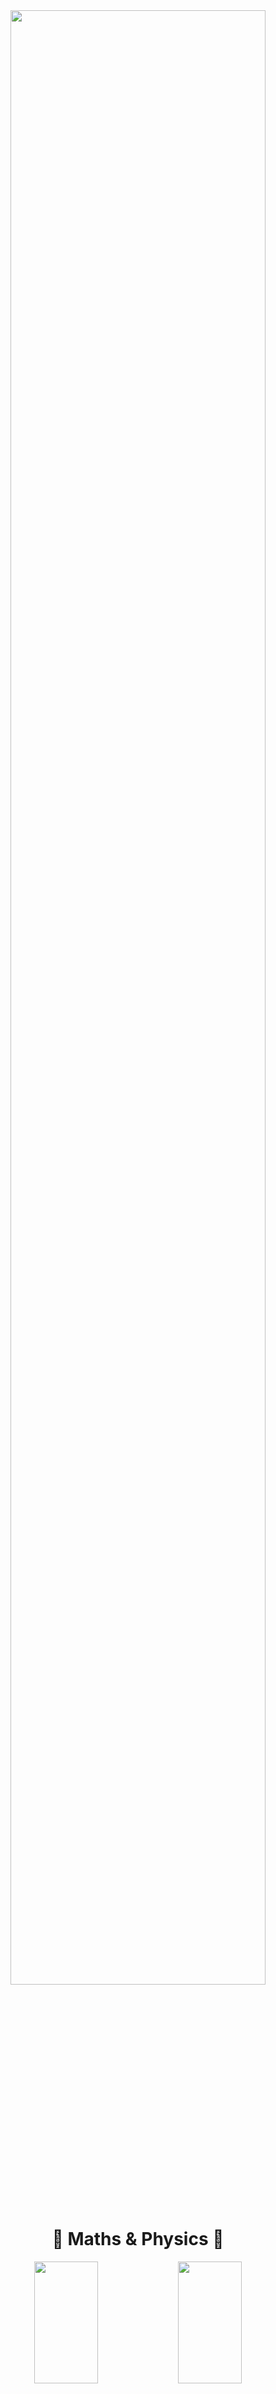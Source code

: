 <div align="center">
    <img width="90%" src="https://media.giphy.com/media/3o7qE4opCd6f1NJeuY/giphy.gif" />
</div>

<h1 align=center>🖤 Maths & Physics 🖤</h1>

<div align="center">  
  <img width="45%" height="195px" src="https://github-readme-stats.vercel.app/api?username=yongwookkkkim&show_icons=true&count_private=true&hide_border=true&title_color=c1f6e1&icon_color=c1f6e1&text_color=FFFFFF&bg_color=0d1117"/> 
  <img width="45%" height="195px" src="https://github-readme-stats.vercel.app/api/top-langs/?username=yongwookkkkim&layout=compact&hide_border=true&title_color=c1f6e1&text_color=FFFFFF&bg_color=0d1117" />
</div>

<!---
- 👋 Hi, I’m @yongwookkkkim
- 👀 I’m interested in particle physics & astrophysics
- 🌱 I’m currently learning C# MAUI
- 💞️ I’m looking to collaborate on rocket projects
- 📫 How to reach me yongwook1124@gmail.com

yongwookkkkim/yongwookkkkim is a ✨ special ✨ repository because its `README.md` (this file) appears on your GitHub profile.
You can click the Preview link to take a look at your changes.
--->
